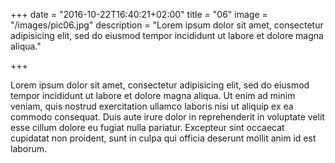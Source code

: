 +++
date = "2016-10-22T16:40:21+02:00"
title = "06"
image = "/images/pic06.jpg"
description = "Lorem ipsum dolor sit amet, consectetur adipisicing elit, sed do eiusmod tempor incididunt ut labore et dolore magna aliqua."

+++

Lorem ipsum dolor sit amet, consectetur adipisicing elit, sed do eiusmod
tempor incididunt ut labore et dolore magna aliqua. Ut enim ad minim veniam,
quis nostrud exercitation ullamco laboris nisi ut aliquip ex ea commodo
consequat. Duis aute irure dolor in reprehenderit in voluptate velit esse
cillum dolore eu fugiat nulla pariatur. Excepteur sint occaecat cupidatat non
proident, sunt in culpa qui officia deserunt mollit anim id est laborum.
